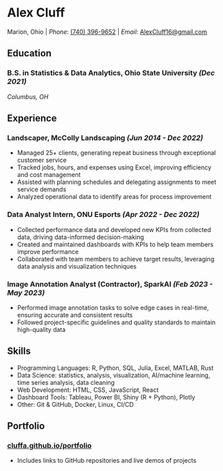# Alex Cluff
Marion, Ohio | _Phone_: [(740) 396-9652](tel:7403969652) | _Email_: [AlexCluff16@gmail.com](mailto:AlexCluff16@gmail.com)
 <!-- | _Portfolio_: [cluffa.github.io/portfolio](https://cluffa.github.io/portfolio) -->

<!-- ## Summary
Data-driven professional with a Bachelor's in Statistics & Data Analytics, skilled in R, Python, SQL, and Tableau. Experienced in data analysis, visualization, and machine learning. Seeking a challenging role in data analytics or data science. -->

## Education
### **B.S. in Statistics & Data Analytics**, Ohio State University _(Dec 2021)_  
*Columbus, OH*

## Experience
### **Landscaper**, McColly Landscaping _(Jun 2014 - Dec 2022)_
- Managed 25+ clients, generating repeat business through exceptional customer service
- Tracked jobs, hours, and expenses using Excel, improving efficiency and cost management
- Assisted with planning schedules and delegating assignments to meet service demands
- Analyzed operational data to identify areas for process improvement

### **Data Analyst Intern**, ONU Esports _(Apr 2022 - Dec 2022)_
- Collected performance data and developed new KPIs from collected data, driving data-informed decision-making
- Created and maintained dashboards with KPIs to help team members improve performance
- Collaborated with team members to achieve target results, leveraging data analysis and visualization techniques

### **Image Annotation Analyst (Contractor)**, SparkAI _(Feb 2023 - May 2023)_
- Performed image annotation tasks to solve edge cases in real-time, ensuring accurate and consistent results
- Followed project-specific guidelines and quality standards to maintain high-quality data

## Skills
- Programming Languages: R, Python, SQL, Julia, Excel, MATLAB, Rust
- Data Science: statistics, analysis, visualization, AI/machine learning, time series analysis, data cleaning
- Web Development: HTML, CSS, JavaScript, React
- Dashboard Tools: Tableau, Power BI, Shiny (R + Python), Plotly
- Other: Git & GitHub, Docker, Linux, CI/CD

## Portfolio
### [cluffa.github.io/portfolio](https://cluffa.github.io/portfolio)
- Includes links to GitHub repositories and live demos of projects

<!-- ## Projects
**Portfolio**: [cluffa.github.io/portfolio](https://cluffa.github.io/portfolio), 
A self-made website showcasing a variety of data analytics and data science projects, with summaries and links to GitHub repositories.

**Weightlifting Results Dashboard**: [cluffa.shinyapps.io/IWF-Data-Explorer](https://cluffa.shinyapps.io/IWF-Data-Explorer), 
An interactive dashboard displaying weightlifting results and trends, built using R and Shiny.

**Weight Loss Tracking Dashboard**: [cluffa.shinyapps.io/Weight-Loss-Trends](https://cluffa.shinyapps.io/Weight-Loss-Trends), 
A data visualization tool for tracking weight loss progress over time, with smoothing splines, linear regression, and time series analysis, created with R and Shiny.

**BarTracking**: [github.com/cluffa/BarTracking](https://github.com/cluffa/BarTracking), 
A machine learning project utilizing deep learning and computer vision to track the path of a barbell during lifts. Worked on all aspects of the machine learning process, including data annotation, data pipeline management, model architecture adjustments, GPU-based training, and optimization. -->
